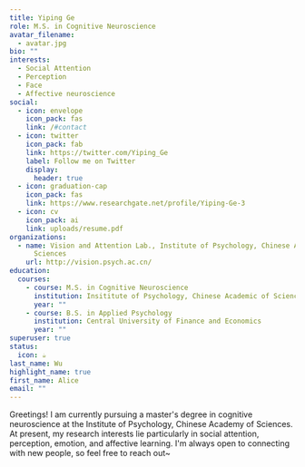 ```yaml
---
title: Yiping Ge
role: M.S. in Cognitive Neuroscience
avatar_filename:
  - avatar.jpg
bio: ""
interests:
  - Social Attention
  - Perception
  - Face
  - Affective neuroscience
social:
  - icon: envelope
    icon_pack: fas
    link: /#contact
  - icon: twitter
    icon_pack: fab
    link: https://twitter.com/Yiping_Ge
    label: Follow me on Twitter
    display:
      header: true
  - icon: graduation-cap
    icon_pack: fas
    link: https://www.researchgate.net/profile/Yiping-Ge-3
  - icon: cv
    icon_pack: ai
    link: uploads/resume.pdf
organizations:
  - name: Vision and Attention Lab., Institute of Psychology, Chinese Academy of
      Sciences
    url: http://vision.psych.ac.cn/
education:
  courses:
    - course: M.S. in Cognitive Neuroscience
      institution: Insititute of Psychology, Chinese Academic of Sciences
      year: ""
    - course: B.S. in Applied Psychology
      institution: Central University of Finance and Economics
      year: ""
superuser: true
status:
  icon: ☕️
last_name: Wu
highlight_name: true
first_name: Alice
email: ""
---
```

Greetings! I am currently pursuing a master's degree in cognitive neuroscience at the Institute of Psychology, Chinese Academy of Sciences. At present, my research interests lie particularly in social attention, perception, emotion, and affective learning. I'm always open to connecting with new people, so feel free to reach out~